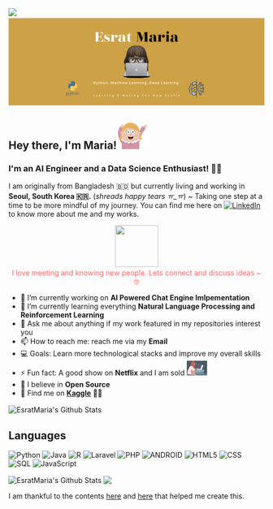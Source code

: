 ![](https://komarev.com/ghpvc/?username=EsratMaria&color=yellow&style=flat-square)
![](https://github.com/EsratMaria/EsratMaria/blob/master/header/header.png)
## Hey there, I'm Maria!<img src="https://github.com/EsratMaria/EsratMaria/blob/master/header/hello.gif">
### I'm an AI Engineer and a Data Science Enthusiast! 🌺🌟
    
I am originally from Bangladesh 🇧🇩 but currently living and working in **Seoul, South Korea 🇰🇷.** (*shreads happy tears ㅠ_ㅠ*) ~
Taking one step at a time to be more mindful of my journey. You can find me here on [![LinkedIn][2.2]][2] to know more about me and my works.

<p align="center"> 
  <img style="float: center;" src="https://camo.githubusercontent.com/ec0df7b334d15078e980be8f26f35f1bd6f004eaa4a121db42fed361360c1817/68747470733a2f2f6d656469612e67697068792e636f6d2f6d656469612f4c6e516a7057614f4e386e68723231764e572f67697068792e676966" width="85" height="82"></br>
  <span style="color:#ff6666">I love meeting and knowing new people. Lets connect and discuss ideas ~ 🤓</span></img>
</p>  

<!-- Icons -->  
[2.2]: https://raw.githubusercontent.com/MartinHeinz/MartinHeinz/master/linkedin-3-16.png (LinkedIn icon without padding)

 
<!-- Links to your social media accounts -->                 
[2]: https://www.linkedin.com/in/esrat-maria-1598ab19a/

- 🔭 I’m currently working on **AI Powered Chat Engine Imlpementation**
- 🌱 I’m currently learning everything **Natural Language Processing and Reinforcement Learning**
- 💬 Ask me about anything if my work featured in my repositories interest you
- 📫 How to reach me: reach me via my **Email**
- 💻 Goals: Learn more technological stacks and improve my overall skills
- ⚡ Fun fact: A good show on **Netflix** and I am sold  <img src="https://github.com/EsratMaria/EsratMaria/blob/master/header/light.gif">
- 🧡 I believe in **Open Source**
- 🤗 Find me on [**Kaggle**](https://www.kaggle.com/esratmaria) 🙌🏽
  
             
<img align="center" alt="EsratMaria's Github Stats" src="https://github-profile-summary-cards.vercel.app/api/cards/profile-details?username=EsratMaria&theme=github"/>

   
## Languages
![Python](https://img.shields.io/badge/-Python-000000?style=flat&logo=python)
![Java](https://img.shields.io/badge/-Java-000000?style=flat&logo=Java&logoColor=007396)
![R](https://img.shields.io/badge/-R-000000?style=flat&logo=R)
![Laravel](https://img.shields.io/badge/-Laravel-000000?style=flat&logo=laravel)
![PHP](https://img.shields.io/badge/-PHP-000000?style=flat&logo=php)
![ANDROID](https://img.shields.io/badge/-Android-000000?style=flat&logo=android)
![HTML5](https://img.shields.io/badge/-HTML5-000000?style=flat&logo=HTML5)
![CSS](https://img.shields.io/badge/-CSS-000000?style=flat&logo=CSS)
![SQL](https://img.shields.io/badge/-SQL-000000?style=flat&logo=MySQL)
![JavaScript](https://img.shields.io/badge/-JavaScript-000000?style=flat&logo=javascript)


<img align="center" alt="EsratMaria's Github Stats" src="https://github-readme-stats.vercel.app/api?username=EsratMaria&show_icons=true&hide_border=true"/>

<img align="center" src="https://github-readme-stats.vercel.app/api/top-langs/?username=EsratMaria&langs_count=8&layout=compact" />
</br>

I am thankful to the contents [here](https://www.youtube.com/watch?v=ECuqb5Tv9qI) and [here](https://github.com/anuraghazra/github-readme-stats) that helped me create this.      
     
 
